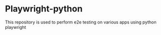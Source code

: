 # Playwright-python

 This repository is used to perform e2e testing on various apps using python playwright
